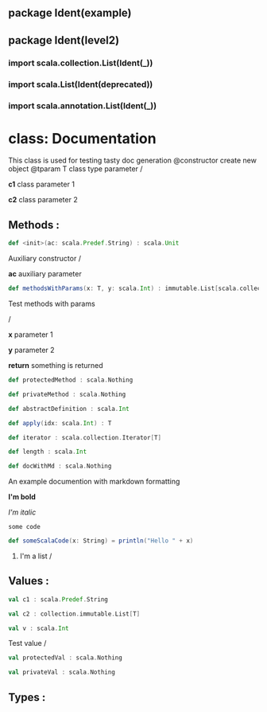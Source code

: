 ## package Ident(example)
## package Ident(level2)

### import scala.collection.List(Ident(_))

### import scala.List(Ident(deprecated))

### import scala.annotation.List(Ident(_))
# class: Documentation
This class is used for testing tasty doc generation
@constructor create new object
@tparam T class type parameter
/

**c1**	class parameter 1

**c2**	class parameter 2

## Methods :
```scala
def <init>(ac: scala.Predef.String) : scala.Unit
```
Auxiliary constructor
/

**ac**	auxiliary parameter

```scala
def methodsWithParams(x: T, y: scala.Int) : immutable.List[scala.collection.Map[scala.Int, T]]
```
Test methods with params


/

**x**	parameter 1

**y**	parameter 2


**return** something is returned

```scala
def protectedMethod : scala.Nothing
```

```scala
def privateMethod : scala.Nothing
```

```scala
def abstractDefinition : scala.Int
```

```scala
def apply(idx: scala.Int) : T
```

```scala
def iterator : scala.collection.Iterator[T]
```

```scala
def length : scala.Int
```

```scala
def docWithMd : scala.Nothing
```
An example documention with markdown formatting

**I'm bold**

*I'm italic*

`some code`
```scala
def someScalaCode(x: String) = println("Hello " + x)
```
1. I'm a list
/
## Values :
```scala
val c1 : scala.Predef.String
```

```scala
val c2 : collection.immutable.List[T]
```

```scala
val v : scala.Int
```
Test value
/
```scala
val protectedVal : scala.Nothing
```

```scala
val privateVal : scala.Nothing
```

## Types :


